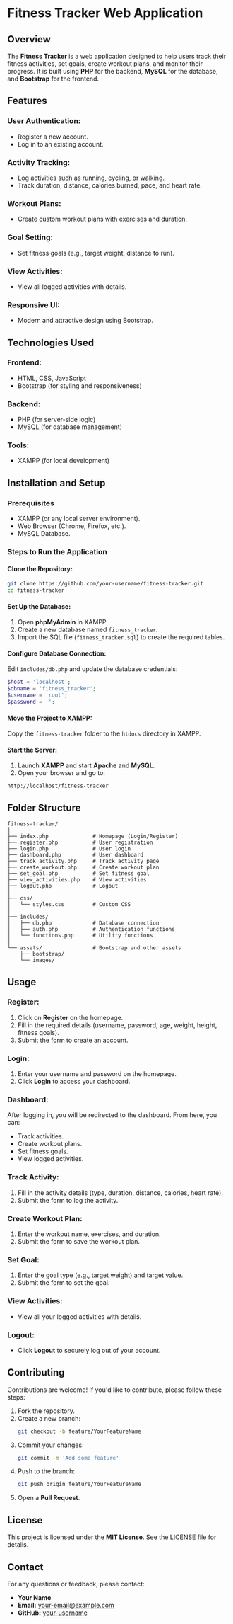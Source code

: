 # Fitness Tracker Web Application

## Overview
The **Fitness Tracker** is a web application designed to help users track their fitness activities, set goals, create workout plans, and monitor their progress. It is built using **PHP** for the backend, **MySQL** for the database, and **Bootstrap** for the frontend.

## Features
### User Authentication:
- Register a new account.
- Log in to an existing account.

### Activity Tracking:
- Log activities such as running, cycling, or walking.
- Track duration, distance, calories burned, pace, and heart rate.

### Workout Plans:
- Create custom workout plans with exercises and duration.

### Goal Setting:
- Set fitness goals (e.g., target weight, distance to run).

### View Activities:
- View all logged activities with details.

### Responsive UI:
- Modern and attractive design using Bootstrap.

## Technologies Used
### Frontend:
- HTML, CSS, JavaScript
- Bootstrap (for styling and responsiveness)

### Backend:
- PHP (for server-side logic)
- MySQL (for database management)

### Tools:
- XAMPP (for local development)

## Installation and Setup
### Prerequisites
- XAMPP (or any local server environment).
- Web Browser (Chrome, Firefox, etc.).
- MySQL Database.

### Steps to Run the Application
#### Clone the Repository:
```bash
git clone https://github.com/your-username/fitness-tracker.git
cd fitness-tracker
```

#### Set Up the Database:
1. Open **phpMyAdmin** in XAMPP.
2. Create a new database named `fitness_tracker`.
3. Import the SQL file (`fitness_tracker.sql`) to create the required tables.

#### Configure Database Connection:
Edit `includes/db.php` and update the database credentials:
```php
$host = 'localhost';
$dbname = 'fitness_tracker';
$username = 'root';
$password = '';
```

#### Move the Project to XAMPP:
Copy the `fitness-tracker` folder to the `htdocs` directory in XAMPP.

#### Start the Server:
1. Launch **XAMPP** and start **Apache** and **MySQL**.
2. Open your browser and go to:
```
http://localhost/fitness-tracker
```

## Folder Structure
```
fitness-tracker/
│
├── index.php              # Homepage (Login/Register)
├── register.php           # User registration
├── login.php              # User login
├── dashboard.php          # User dashboard
├── track_activity.php     # Track activity page
├── create_workout.php     # Create workout plan
├── set_goal.php           # Set fitness goal
├── view_activities.php    # View activities
├── logout.php             # Logout
│
├── css/
│   └── styles.css         # Custom CSS
│
├── includes/
│   ├── db.php             # Database connection
│   ├── auth.php           # Authentication functions
│   └── functions.php      # Utility functions
│
└── assets/                # Bootstrap and other assets
    ├── bootstrap/
    └── images/
```

## Usage
### Register:
1. Click on **Register** on the homepage.
2. Fill in the required details (username, password, age, weight, height, fitness goals).
3. Submit the form to create an account.

### Login:
1. Enter your username and password on the homepage.
2. Click **Login** to access your dashboard.

### Dashboard:
After logging in, you will be redirected to the dashboard. From here, you can:
- Track activities.
- Create workout plans.
- Set fitness goals.
- View logged activities.

### Track Activity:
1. Fill in the activity details (type, duration, distance, calories, heart rate).
2. Submit the form to log the activity.

### Create Workout Plan:
1. Enter the workout name, exercises, and duration.
2. Submit the form to save the workout plan.

### Set Goal:
1. Enter the goal type (e.g., target weight) and target value.
2. Submit the form to set the goal.

### View Activities:
- View all your logged activities with details.

### Logout:
- Click **Logout** to securely log out of your account.

## Contributing
Contributions are welcome! If you'd like to contribute, please follow these steps:
1. Fork the repository.
2. Create a new branch:
   ```bash
   git checkout -b feature/YourFeatureName
   ```
3. Commit your changes:
   ```bash
   git commit -m 'Add some feature'
   ```
4. Push to the branch:
   ```bash
   git push origin feature/YourFeatureName
   ```
5. Open a **Pull Request**.

## License
This project is licensed under the **MIT License**. See the LICENSE file for details.

## Contact
For any questions or feedback, please contact:
- **Your Name**
- **Email:** your-email@example.com
- **GitHub:** [your-username](https://github.com/your-username)

